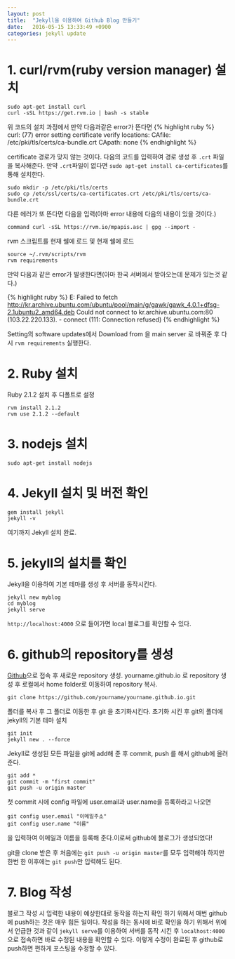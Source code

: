 ```yaml
---
layout: post
title:  "Jekyll을 이용하여 Github Blog 만들기"
date:   2016-05-15 13:33:49 +0900
categories: jekyll update
---
```

# 1. curl/rvm(ruby version manager) 설치

````
sudo apt-get install curl
curl -sSL https://get.rvm.io | bash -s stable
````

위 코드의 설치 과정에서 만약 다음과같은 error가 뜬다면
{% highlight ruby %}
curl: (77) error setting certificate verify locations:
CAfile: /etc/pki/tls/certs/ca-bundle.crt
CApath: none
{% endhighlight %}

certificate 경로가 맞지 않는 것이다. 다음의 코드를 입력하여 경로 생성 후 `.crt` 파일을 복사해준다. 만약 `.crt`파일이 없다면 `sudo apt-get install ca-certificates`를 통해 설치한다.

````
sudo mkdir -p /etc/pki/tls/certs
sudo cp /etc/ssl/certs/ca-certificates.crt /etc/pki/tls/certs/ca-bundle.crt
````

다른 에러가 또 뜬다면 다음을 입력(아마 error 내용에 다음의 내용이 있을 것이다.)

````
command curl -sSL https://rvm.io/mpapis.asc | gpg --import -
````

rvm 스크립트를 현재 쉘에 로드 및 현재 쉘에 로드

````
source ~/.rvm/scripts/rvm
rvm requirements
````

만약 다음과 같은 error가 발생한다면(아마 한국 서버에서 받아오는데 문제가 있는것 같다.)

{% highlight ruby %}
E: Failed to fetch http://kr.archive.ubuntu.com/ubuntu/pool/main/g/gawk/gawk_4.0.1+dfsg-2.1ubuntu2_amd64.deb Could not connect to kr.archive.ubuntu.com:80 (103.22.220.133). - connect (111: Connection refused)
{% endhighlight %}

Setting의 software updates에서 Download from 을 main server 로 바꿔준 후 다시 `rvm requirements` 실행한다.

# 2. Ruby 설치

Ruby 2.1.2 설치 후 디폴트로 설정

````
rvm install 2.1.2
rvm use 2.1.2 --default
````

# 3. nodejs 설치

````
sudo apt-get install nodejs
````

# 4. Jekyll 설치 및 버전 확인

````
gem install jekyll
jekyll -v
````

여기까지 Jekyll 설치 완료.

# 5. jekyll의 설치를 확인

Jekyll을 이용하여 기본 테마를 생성 후 서버를 동작시킨다.

````
jekyll new myblog
cd myblog
jekyll serve
````

`http://localhost:4000` 으로 들어가면 local 블로그를 확인할 수 있다.

# 6. github의 repository를 생성

[Github](http://www.github.com)으로 접속 후 새로운 repository 생성. yourname.github.io 로 repository 생성 후 로컬에서 home folder로 이동하여 repository 복사.

````
git clone https://github.com/yourname/yourname.github.io.git
````

폴더를  복사 후  그 폴더로 이동한 후 git 을 초기화시킨다. 초기화 시킨 후 git의 폴더에 jekyll의 기본 테마 설치

````
git init
jekyll new . --force 
````

Jekyll로 생성된 모든 파일을 git에 add해 준 후 commit, push 를 해서 github에 올려준다.

````
git add *
git commit -m "first commit"
git push -u origin master
````

첫 commit 시에 config 파일에 user.email과 user.name을 등록하라고 나오면 

````
git config user.email "이메일주소"
git config user.name "이름"
````

을 입력하여 이메일과 이름을 등록해 준다.이로써 github에 블로그가 생성되었다!

git을 clone 받은 후 처음에는 `git push -u origin master`를 모두 입력해야 하지만 한번 한 이후에는 `git push`만 입력해도 된다.

# 7. Blog 작성

블로그 작성 시 입력한 내용이 예상한대로 동작을 하는지 확인 하기 위해서 매번 github에 push하는 것은 매우 힘든 일이다. 작성을 하는 동시에 바로 확인을 하기 위해서 위에서 언급한 것과 같이 `jekyll serve`를 이용하여 서버를 동작 시킨 후 `localhost:4000`으로 접속하면 바로 수정된 내용을 확인할 수 있다. 이렇게 수정이 완료된 후 github로 push하면 편하게 포스팅을 수정할 수 있다.


